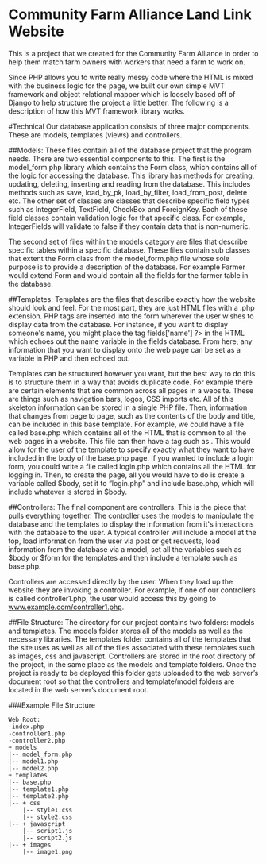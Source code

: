 # Community Farm Alliance Land Link Website

This is a project that we created for the Community Farm Alliance in order to help them match farm owners with workers that need a farm to work on.

Since PHP allows you to write really messy code where the HTML is mixed with the business logic for the page, we built our own simple MVT framework and object relational mapper which is loosely based off of Django to help structure the project a little better. The following is a description of how this MVT framework library works.

#Technical
Our database application consists of three major components. These are models, templates (views) and controllers. 

##Models: 
These files contain all of the database project that the program needs. There are two essential components to this. The first is the model_form.php library which contains the Form class, which contains all of the logic for accessing the database. This library has methods for creating, updating, deleting, inserting and reading from the database. This includes methods such as save, load_by_pk, load_by_filter, load_from_post, delete etc. The other set of classes are classes that describe specific field types such as IntegerField, TextField, CheckBox and ForeignKey. Each of these field classes contain validation logic for that specific class. For example, IntegerFields will validate to false if they contain data that is non-numeric.

The second set of files within the models category are files that describe specific tables within a specific database. These files contain sub classes that extent the Form class from the model_form.php file whose sole purpose is to provide a description of the database. For example Farmer would extend Form and would contain all the fields for the farmer table in the database.

##Templates: 
Templates are the files that describe exactly how the website should look and feel. For the most part, they are just HTML files with a .php extension. PHP tags are inserted into the form wherever the user wishes to display data from the database. For instance, if you want to display someone's name, you might place the tag <?PHP echo $form ->fields['name'] ?> in the HTML which echoes out the name variable in the fields database. From here, any information that you want to display onto the web page can be set as a variable in PHP and then echoed out.

Templates can be structured however you want, but the best way to do this is to structure them in a way that avoids duplicate code. For example there are certain elements that are common across all pages in a website. These are things such as navigation bars, logos, CSS imports etc. All of this skeleton information can be stored in a single PHP file. Then, information that changes from page to page, such as the contents of the body and title, can be included in this base template. For example, we could have a file called base.php which contains all of the HTML that is common to all the web pages in a website.  This file can then have a tag such as <?PHP include $body; ?>. This would allow for the user of the template to specify exactly what they want to have included in the body of the base.php page. If you wanted to include a login form, you could write a file called login.php which contains all the HTML for logging in. Then, to create the page, all you would have to do is create a variable called $body, set it to “login.php” and include base.php, which will include whatever is stored in $body.

##Controllers: 
The final component are controllers. This is the piece that pulls everything together. The controller uses the models to manipulate the database and the templates to display the information from it's interactions with the database to the user. A typical controller will include a model at the top, load information from the user via post or get requests, load information from the database via a model, set all the variables such as $body or $form for the templates and then include a template such as base.php.

Controllers are accessed directly by the user. When they load up the website they are invoking a controller. For example, if one of our controllers is called controller1.php, the user would access this by going to www.example.com/controller1.php. 

##File Structure: 
The directory for our project contains two folders: models and templates. The models folder stores all of the models as well as the necessary libraries. The templates folder contains all of the templates that the site uses as well as all of the files associated with these templates such as images, css and javascript. Controllers are stored in the root directory of the project, in the same place as the models and template folders. Once the project is ready to be deployed this folder gets uploaded to the web server’s document root so that the controllers and template/model folders are located in the web server’s document root.

###Example File Structure

```
Web Root:
-index.php
-controller1.php
-controller2.php
+ models
|-- model_form.php
|-- model1.php
|-- model2.php
+ templates
|-- base.php
|-- template1.php
|-- template2.php
|-- + css
    |-- style1.css
    |-- style2.css
|-- + javascript
    |-- script1.js
    |-- script2.js
|-- + images
    |-- image1.png
```
